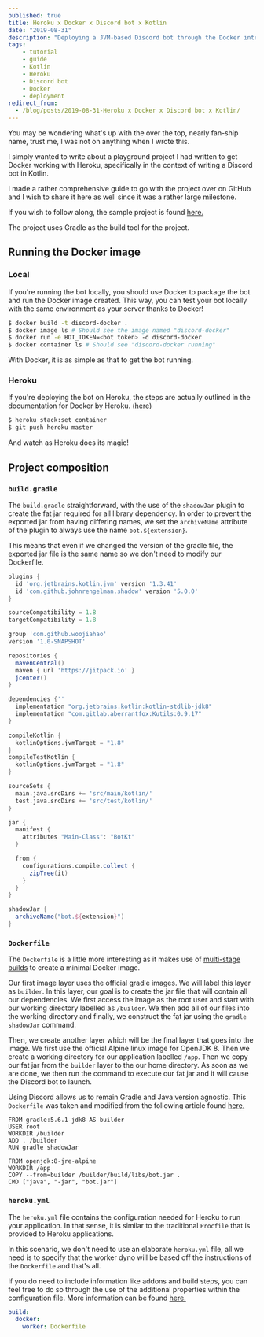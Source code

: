 ```yaml
---
published: true
title: Heroku x Docker x Discord bot x Kotlin
date: "2019-08-31"
description: "Deploying a JVM-based Discord bot through the Docker integration with Heroku"
tags:
    - tutorial
    - guide
    - Kotlin
    - Heroku
    - Discord bot
    - Docker
    - deployment
redirect_from:
  - /blog/posts/2019-08-31-Heroku x Docker x Discord bot x Kotlin/
---
```


You may be wondering what's up with the over the top, nearly fan-ship name, trust me, I was not on anything when I wrote this.

I simply wanted to write about a playground project I had written to get Docker working with Heroku, specifically in the context of writing a Discord bot in Kotlin.

I made a rather comprehensive guide to go with the project over on GitHub and I wish to share it here as well since it was a rather large milestone.

If you wish to follow along, the sample project is found [here.](https://github.com/woojiahao/discord-docker)

The project uses Gradle as the build tool for the project. 

## Running the Docker image
### Local
If you're running the bot locally, you should use Docker to package the bot and run the Docker image created. This way, you can test your bot locally with the same environment as your server thanks to Docker!

```bash
$ docker build -t discord-docker .
$ docker image ls # Should see the image named "discord-docker"
$ docker run -e BOT_TOKEN=<bot token> -d discord-docker
$ docker container ls # Should see "discord-docker running"
```

With Docker, it is as simple as that to get the bot running. 

### Heroku
If you're deploying the bot on Heroku, the steps are actually outlined in the documentation for Docker by Heroku. ([here](https://devcenter.heroku.com/articles/build-docker-images-heroku-yml))

```bash
$ heroku stack:set container
$ git push heroku master
```

And watch as Heroku does its magic!

## Project composition
### `build.gradle`
The `build.gradle` straightforward, with the use of the `shadowJar` plugin to create the fat jar required for all library dependency. In order to prevent the exported jar from having differing names, we set the `archiveName` attribute of the plugin to always use the name `bot.${extension}`.

This means that even if we changed the version of the gradle file, the exported jar file is the same name so we don't need to modify our Dockerfile.

```groovy
plugins {
  id 'org.jetbrains.kotlin.jvm' version '1.3.41'
  id 'com.github.johnrengelman.shadow' version '5.0.0'
}

sourceCompatibility = 1.8
targetCompatibility = 1.8

group 'com.github.woojiahao'
version '1.0-SNAPSHOT'

repositories {
  mavenCentral()
  maven { url 'https://jitpack.io' }
  jcenter()
}

dependencies {''
  implementation "org.jetbrains.kotlin:kotlin-stdlib-jdk8"
  implementation "com.gitlab.aberrantfox:Kutils:0.9.17"
}

compileKotlin {
  kotlinOptions.jvmTarget = "1.8"
}
compileTestKotlin {
  kotlinOptions.jvmTarget = "1.8"
}

sourceSets {
  main.java.srcDirs += 'src/main/kotlin/'
  test.java.srcDirs += 'src/test/kotlin/'
}

jar {
  manifest {
    attributes "Main-Class": "BotKt"
  }

  from {
    configurations.compile.collect {
      zipTree(it)
    }
  }
}

shadowJar {
  archiveName("bot.${extension}")
}
```

### `Dockerfile`
The `Dockerfile` is a little more interesting as it makes use of [multi-stage builds](https://docs.docker.com/v17.09/engine/userguide/eng-image/multistage-build/) to create a minimal Docker image. 

Our first image layer uses the official gradle images. We will label this layer as `builder`. In this layer, our goal is to create the jar file that will contain all our dependencies. We first access the image as the root user and start with our working directory labelled as `/builder`. We then add all of our files into the working directory and finally, we construct the fat jar using the `gradle shadowJar` command.

Then, we create another layer which will be the final layer that goes into the image. We first use the official Alpine linux image for OpenJDK 8. Then we create a working directory for our application labelled `/app`. Then we copy our fat jar from the `builder` layer to the our home directory. As soon as we are done, we then run the command to execute our fat jar and it will cause the Discord bot to launch.

Using Discord allows us to remain Gradle and Java version agnostic. This `Dockerfile` was taken and modified from the following article found [here.](https://www.richyhbm.co.uk/posts/kotlin-docker-spring-oh-my/)

```docker
FROM gradle:5.6.1-jdk8 AS builder
USER root
WORKDIR /builder
ADD . /builder
RUN gradle shadowJar

FROM openjdk:8-jre-alpine
WORKDIR /app
COPY --from=builder /builder/build/libs/bot.jar .
CMD ["java", "-jar", "bot.jar"]
```

### `heroku.yml`
The `heroku.yml` file contains the configuration needed for Heroku to run your application. In that sense, it is similar to the traditional `Procfile` that is provided to Heroku applications.

In this scenario, we don't need to use an elaborate `heroku.yml` file, all we need is to specify that the worker dyno will be based off the instructions of the `Dockerfile` and that's all. 

If you do need to include information like addons and build steps, you can feel free to do so through the use of the additional properties within the configuration file. More information can be found [here.](https://devcenter.heroku.com/articles/build-docker-images-heroku-yml)

```yaml
build:
  docker:
    worker: Dockerfile
```
